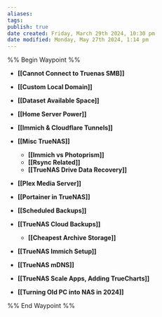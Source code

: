 ```yaml
---
aliases: 
tags: 
publish: true
date created: Friday, March 29th 2024, 10:30 pm
date modified: Monday, May 27th 2024, 1:14 pm
---
```


%% Begin Waypoint %%
- **[[Cannot Connect to Truenas SMB]]**
- **[[Custom Local Domain]]**
- **[[Dataset Available Space]]**

- **[[Home Server Power]]**

- **[[Immich & Cloudflare Tunnels]]**
- **[[Misc TrueNAS]]**
	- **[[Immich vs Photoprism]]**
	- **[[Rsync Related]]**
	- **[[TrueNAS Drive Data Recovery]]**
- **[[Plex Media Server]]**
- **[[Portainer in TrueNAS]]**
- **[[Scheduled Backups]]**
- **[[TrueNAS Cloud Backups]]**
	- **[[Cheapest Archive Storage]]**
- **[[TrueNAS Immich Setup]]**
- **[[TrueNAS mDNS]]**
- **[[TrueNAS Scale Apps, Adding TrueCharts]]**
- **[[Turning Old PC into NAS in 2024]]**

%% End Waypoint %%